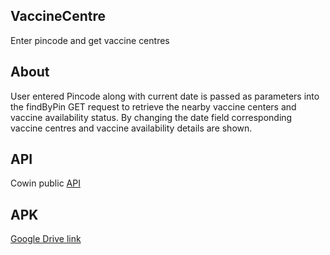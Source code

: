 ## VaccineCentre
Enter pincode and get vaccine centres

## About 
User entered Pincode along with current date is passed as parameters into the findByPin GET request to retrieve the nearby vaccine centers and vaccine availability status. By changing the date field corresponding vaccine centres and vaccine availability details are shown.

## API
Cowin public [API](https://apisetu.gov.in/public/marketplace/api/cowin)

## APK
[Google Drive link](https://drive.google.com/file/d/1q8fmYb9-KaRn7L3S3VasJL4B9M-fEWML/view?usp=sharing)

